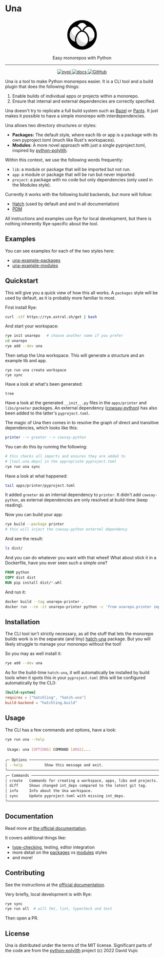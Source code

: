 # Una

<div align="center">
  <img src="https://raw.githubusercontent.com/carderne/una/main/docs/assets/logo.svg" alt="Una logo" width="100" role="img">
  <p>Easy monorepos with Python</p>
</div>

----
<div align="center">

<a href="https://pypi.org/project/una/">
<img alt="pypi" src="https://img.shields.io/pypi/v/una.svg?logo=pypi&label=PyPI&logoColor=gold">
</a>
<a href="https://una.rdrn.me/">
<img alt="docs" src="https://img.shields.io/badge/Docs-gray?logo=materialformkdocs&logoColor=white">
</a>
<a href="https://github.com/carderne/una">
<img alt="GitHub" src="https://img.shields.io/badge/GitHub-una-blue?logo=github">
</a>

</div>

Una is a tool to make Python monorepos easier. It is a CLI tool and a build plugin that does the following things:

1. Enable builds of individual apps or projects within a monorepo.
2. Ensure that internal and external dependencies are correctly specified.

Una doesn't try to replicate a full build system such as [Bazel](https://bazel.build/) or [Pants](https://www.pantsbuild.org/). It just makes it possible to have a simple monorepo with interdependencies.

Una allows two directory structures or styles:

- **Packages:** The default style, where each lib or app is a package with its own pyproject.toml (much like Rust's workspaces).
- **Modules**: A more novel approach with just a single pyproject.toml, inspired by [python-polylith](https://github.com/DavidVujic/python-polylith).

Within this context, we use the following words frequently:

- `lib`: a module or package that will be imported but not run.
- `app`: a module or package that will be run but never imported.
- `project`: a package with no code but only dependencies (only used in the Modules style).

Currently it works with the following build backends, but more will follow:

- [Hatch](https://hatch.pypa.io) (used by default and and in all documentation)
- [PDM](https://pdm-project.org/)

All instructions and examples use Rye for local development, but there is nothing inherently Rye-specific about the tool.

## Examples
You can see examples for each of the two styles here:

- [una-example-packages](https://github.com/carderne/una-example-packages)
- [una-example-modules](https://github.com/carderne/una-example-modules)

## Quickstart
This will give you a quick view of how this all works.
A `packages` style will be used by default, as it is probably more familiar to most.

First install Rye:
```bash
curl -sSf https://rye.astral.sh/get | bash
```

And start your workspace:
```bash
rye init unarepo   # choose another name if you prefer
cd unarepo
rye add --dev una
```

Then setup the Una workspace. This will generate a structure and an example lib and app.
```
rye run una create workspace
rye sync
```

Have a look at what's been generated:
```
tree
```

Have a look at the generated `__init__.py` files in the `apps/printer` and `libs/greeter` packages.
An external dependency ([cowsay-python](https://pypi.org/project/cowsay-python/)) has also been added to the latter's `pyproject.toml`.

The magic of Una then comes in to resolve the graph of direct and transitive dependencies, which looks like this:
```elm
printer --> greeter --> cowsay-python
```

You can do this by running the following:
```bash
# this checks all imports and ensures they are added to
# [tool.una.deps] in the appropriate pyproject.toml
rye run una sync
```

Have a look at what happened:
```bash
tail apps/printer/pyproject.toml
```

It added `greeter` as an internal dependency to `printer`.
It didn't add `cowsay-python`, as external dependencies are only resolved at build-time (keep reading).

Now you can build your app:
```bash
rye build --package printer
# this will inject the cowsay-python externel dependency
```

And see the result:
```bash
ls dist/
```

And you can do whatever you want with that wheel!
What about stick it in a Dockerfile, have you ever seen such a simple one?
```Dockerfile
FROM python
COPY dist dist
RUN pip install dist/*.whl
```

And run it:
```bash
docker build --tag unarepo-printer .
docker run --rm -it unarepo-printer python -c 'from unarepo.printer import run; run()'
```

## Installation
The CLI tool isn't strictly necessary, as all the stuff that lets the monorepo builds work is in the separate (and tiny) [hatch-una](plugins/hatch) package.
But you will likely struggle to manage your monorepo without the tool!

So you may as well install it:
```bash
rye add --dev una
```

As for the build-time `hatch-una`, it will automatically be installed by build tools when it spots this in your `pyproject.toml` (this will be configured automatically by the CLI):
```toml
[build-system]
requires = ["hatchling", "hatch-una"]
build-backend = "hatchling.build"
```

## Usage
The CLI has a few commands and options, have a look:
```bash
rye run una --help

 Usage: una [OPTIONS] COMMAND [ARGS]...

╭─ Options ───────────────────────────────────────────────────────────────╮
│ --help          Show this message and exit.                             │
╰─────────────────────────────────────────────────────────────────────────╯
╭─ Commands ──────────────────────────────────────────────────────────────╮
│ create   Commands for creating a workspace, apps, libs and projects.    │
│ diff     Shows changed int_deps compared to the latest git tag.         │
│ info     Info about the Una workspace.                                  │
│ sync     Update pyproject.toml with missing int_deps.                   │
╰─────────────────────────────────────────────────────────────────────────╯
```

## Documentation

Read more at [the official documentation](https://una.rdrn.me/).

It covers additional things like:
- [type-checking](https://una.rdrn.me/types-tests/), testing, editor integration
- more detail on the [packages](https://una.rdrn.me/style-packages/) vs [modules](https://una.rdrn.me/style-modules/) styles
- and more!

## Contributing
See the instructions at the [official documentation](https://una.rdrn.me/contributing/).

Very briefly, local development is with Rye:
```bash
rye sync
rye run all  # will fmt, lint, typecheck and test
```

Then open a PR.

## License
Una is distributed under the terms of the MIT license.
Significant parts of the code are from the [python-polylith](https://github.com/DavidVujic/python-polylith) project (c) 2022 David Vujic
